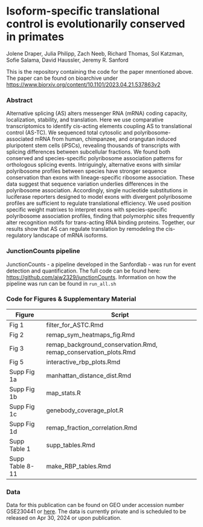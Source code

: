 # Isoform-specific translational control is evolutionarily conserved in primates
Jolene Draper, Julia Philipp, Zach Neeb, Richard Thomas, Sol Katzman, Sofie Salama, David Haussler,  Jeremy R. Sanford


This is the repository containing the code for the paper mnentioned above. The paper can be found on bioarchive under https://www.biorxiv.org/content/10.1101/2023.04.21.537863v2

### Abstract
Alternative splicing (AS) alters messenger RNA (mRNA) coding capacity, localization, stability, and translation. Here we use comparative transcriptomics to identify cis-acting elements coupling AS to translational control (AS-TC). We sequenced total cytosolic and polyribosome-associated mRNA from human, chimpanzee, and orangutan induced pluripotent stem cells (iPSCs), revealing thousands of transcripts with splicing differences between subcellular fractions. We found both conserved and species-specific polyribosome association patterns for orthologous splicing events. Intriguingly, alternative exons with similar polyribosome profiles between species have stronger sequence conservation than exons with lineage-specific ribosome association. These data suggest that sequence variation underlies differences in the polyribosome association. Accordingly, single nucleotide substitutions in luciferase reporters designed to model exons with divergent polyribosome profiles are sufficient to regulate translational efficiency. We used position specific weight matrixes to interpret exons with species-specific polyribosome association profiles, finding that polymorphic sites frequently alter recognition motifs for trans-acting RNA binding proteins. Together, our results show that AS can regulate translation by remodeling the cis-regulatory landscape of mRNA isoforms.

### JunctionCounts pipeline
JunctionCounts - a pipeline developed in the Sanfordlab - was run for event detection and quantification. The full code can be found here: https://github.com/ajw2329/junctionCounts. Information on how the pipeline was run can be found in `run_all.sh`

### Code for Figures & Supplementary Material

|Figure|Script|
|---|---|
|Fig 1|filter_for_ASTC.Rmd |
|Fig 2|remap_sym_heatmaps_fig.Rmd |
|Fig 3|remap_background_conservation.Rmd, remap_conservation_plots.Rmd|
|Fig 5|interactive_rbp_plots.Rmd|
|Supp Fig 1a|manhattan_distance_dist.Rmd|
|Supp Fig 1b|map_stats.R|
|Supp Fig 1c|genebody_coverage_plot.R |
|Supp Fig 1d|remap_fraction_correlation.Rmd |
|Supp Table 1| supp_tables.Rmd|
|Supp Table 8-11 | make_RBP_tables.Rmd |

### Data
Data for this publication can be found on GEO under accession number GSE230441 or [here](https://www.ncbi.nlm.nih.gov/geo/query/acc.cgi?acc=GSE230441). The data is currently private and is scheduled to be released on Apr 30, 2024 or upon publication.


